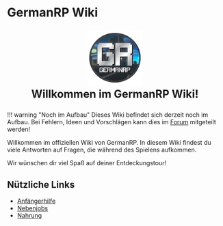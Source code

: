 # GermanRP Wiki
<p align="center" style="font-size: 25px;">                                                      
<img src="assets/theme/images/icon.png"/>
<br>
<b> Willkommen im GermanRP Wiki!</b>
</p>


!!! warning "Noch im Aufbau"
    Dieses Wiki befindet sich derzeit noch im Aufbau. Bei Fehlern, Ideen und Vorschlägen kann dies im [Forum](https://germanrp.eu/forum/index.php?board/200-wiki-team/) mitgeteilt werden!

Willkommen im offiziellen Wiki von GermanRP. In diesem Wiki findest du viele Antworten auf Fragen,
die während des Spielens aufkommen.

Wir wünschen dir viel Spaß auf deiner Entdeckungstour!

## Nützliche Links

* [Anfängerhilfe](https://wiki.germanrp.eu/help/anf%c3%a4ngerhilfe/)
* [Nebenjobs](https://wiki.germanrp.eu/nebenjobs/nebenjobs/)
* [Nahrung](https://wiki.germanrp.eu/allgemein/essen/)




